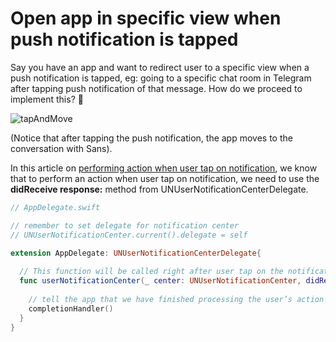 # Open app in specific view when push notification is tapped

Say you have an app and want to redirect user to a specific view when a push notification is tapped, eg: going to a specific chat room in Telegram after tapping push notification of that message. How do we proceed to implement this? 🤔



![tapAndMove](https://iosimage.s3.amazonaws.com/2019/50-open-specific-app-push/tapAndMove.gif)



(Notice that after tapping the push notification, the app moves to the conversation with Sans).



In this article on [performing action when user tap on notification](https://fluffy.es/perform-action-notification-tap/), we know that to perform an action when user tap on notification, we need to use the **didReceive response:** method from UNUserNotificationCenterDelegate.



```swift
// AppDelegate.swift

// remember to set delegate for notification center 
// UNUserNotificationCenter.current().delegate = self

extension AppDelegate: UNUserNotificationCenterDelegate{
    
  // This function will be called right after user tap on the notification
  func userNotificationCenter(_ center: UNUserNotificationCenter, didReceive response: UNNotificationResponse, withCompletionHandler completionHandler: @escaping () -> Void) {
      
    // tell the app that we have finished processing the user’s action / response
    completionHandler()
  }
}
```

<br>







